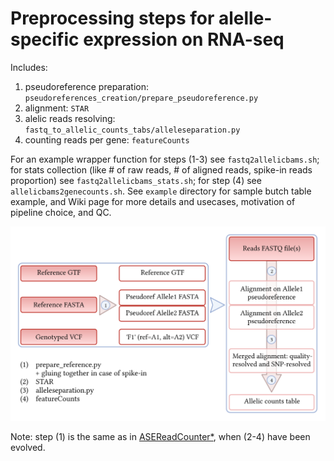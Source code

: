 # Preprocessing steps for alelle-specific expression on RNA-seq
Includes:
1. pseudoreference preparation: `pseudoreferences_creation/prepare_pseudoreference.py`
2. alignment: `STAR`
3. alelic reads resolving: `fastq_to_allelic_counts_tabs/alleleseparation.py`
4. counting reads per gene: `featureCounts`

For an example wrapper function for steps (1-3) see `fastq2allelicbams.sh`; for stats collection (like # of raw reads, # of aligned reads, spike-in reads proportion) see `fastq2allelicbams_stats.sh`; for step (4) see `allelicbams2genecounts.sh`. See `example` directory for sample butch table example, and Wiki page for more details and usecases, motivation of pipeline choice, and QC.

![pic](https://github.com/gimelbrantlab/fastq2allelictabs/blob/main/schemes/ase-preprocessing-outline.png)

Note: step (1) is the same as in [ASEReadCounter*](https://github.com/gimelbrantlab/ASEReadCounter_star), when (2-4) have been evolved.
